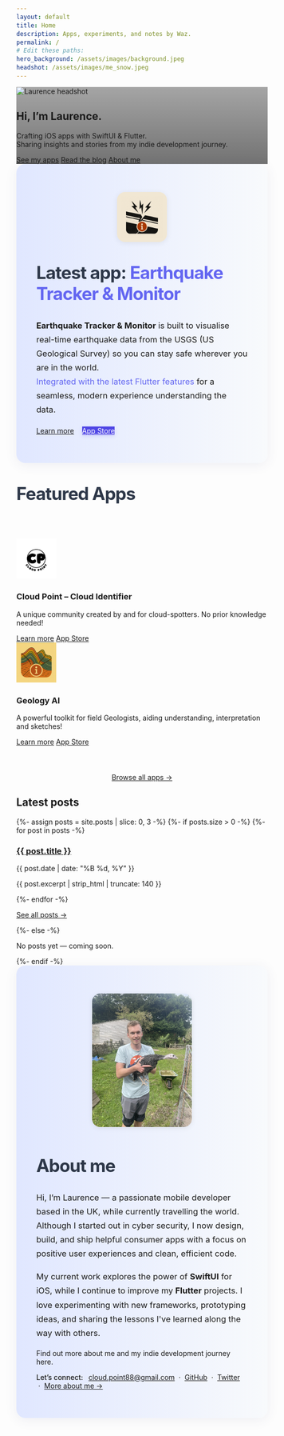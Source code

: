 ```yaml
---
layout: default
title: Home
description: Apps, experiments, and notes by Waz.
permalink: /
# Edit these paths:
hero_background: /assets/images/background.jpeg
headshot: /assets/images/me_snow.jpeg
---
```


<!-- HERO -->
<section class="hero" style="background-image: linear-gradient(to bottom, rgba(0,0,0,.35), rgba(0,0,0,.55)), url('{{ page.hero_background }}');">
  <div class="hero-inner">
    <img class="headshot" src="{{ page.headshot }}" alt="Laurence headshot" width="200" height="200" />
    <h1 class="hero-title">Hi, I’m Laurence.</h1>
    <p>
        Crafting iOS apps with SwiftUI &amp; Flutter.<br/>
        Sharing insights and stories from my indie development journey.
    </p>
    <div class="hero-ctas">
      <a class="btn btn-primary" href="/apps/">See my apps</a>
      <a class="btn btn-ghost" href="/blog/">Read the blog</a>
      <a class="btn btn-ghost" href="/about/">About me</a>
    </div>
  </div>
</section>

<!-- LATEST APP -->
<section class="section latest-app-highlight" style="padding: 3.5rem 0; background: linear-gradient(90deg, #e0e7ff 0%, #f8fafc 100%); border-radius: 18px; box-shadow: 0 4px 24px rgba(60,60,120,0.08); margin-bottom: 2.5rem;">
  <div style="padding: 0 2.5rem; display: flex; align-items: center; justify-content: center; gap: 2.5rem; max-width: 1100px; margin: 0 auto; flex-wrap: wrap;">
    <div style="flex: 0 0 auto; display: flex; flex-direction: column; align-items: center;">
      <img class="card-icon" src="/assets/images/apps/earthquake-tracker/logo.png" alt="Geology AI logo" width="100" height="100" style="border-radius: 16px; box-shadow: 0 2px 12px rgba(0,0,0,0.07);" />
    </div>
    <div style="flex: 1 1 400px; min-width: 260px;">
      <h2 class="section-title" style="margin-top: 0; font-size: 2.2rem; letter-spacing: -1px; color: #2d3748;">Latest app: <span style="color: #6366f1;">Earthquake Tracker & Monitor</span></h2>
      <p class="card-body" style="font-size: 1.18em; line-height: 1.7; margin-bottom: 1.2em;">
        <strong>Earthquake Tracker & Monitor</strong> is built to visualise real-time earthquake data from the USGS (US Geological Survey) so you can stay safe wherever you are in the world.<br/>
        <span style="color: #6366f1;">Integrated with the latest Flutter features</span> for a seamless, modern experience understanding the data.
      </p>
      <div class="card-actions" style="display: flex; gap: 1rem;">
        <a class="btn btn-primary" href="/apps/earthquake-tracker/">Learn more</a>
        <a class="btn btn-primary" style="background-color: #4f46e5; color: #fff; border: none; box-shadow: 0 2px 8px rgba(79,70,229,0.15);" href="https://apps.apple.com/az/app/earthquake-tracker-monitor/id6748315703" target="_blank" rel="noopener">App Store</a>    </div>
    </div>
  </div>
</section>

<!-- FEATURED APPS -->
<section class="section featured-apps-highlight">
  <div class="featured-wrap">
    <h2 class="section-title" style="margin-top: 0; font-size: 2.2rem; letter-spacing: -1px; color: #2d3748;">Featured Apps</h2>
    <div class="featured-grid" style="padding-top: 2.5rem; padding-bottom: 2.5rem;">
      <!-- Cloud Point Card -->
      <div class="featured-card">
        <img class="card-icon" src="/assets/images/apps/cloud-point/logo.png" alt="Cloud Point logo" width="80" height="80" />
        <h3 class="card-title">Cloud Point – Cloud Identifier</h3>
        <p class="card-body">
          A unique community created by and for cloud-spotters. No prior knowledge needed!
        </p>
        <div class="card-actions">
          <a class="btn btn-sm btn-primary" href="/apps/cloud-point/">Learn more</a>
          <a class="btn btn-sm btn-accent" href="https://apps.apple.com/gb/app/cloud-point-cloud-identifier/id6480587789" target="_blank" rel="noopener">App Store</a>
        </div>
      </div>
      <!-- Geology AI Card -->
      <div class="featured-card">
        <img class="card-icon" src="/assets/images/apps/geology-ai/logo.png" alt="Geology AI logo" width="80" height="80" />
        <h3 class="card-title">Geology AI</h3>
        <p class="card-body">
          A powerful toolkit for field Geologists, aiding understanding, interpretation and sketches!
        </p>
        <div class="card-actions">
          <a class="btn btn-sm btn-primary" href="/apps/geology-ai/">Learn more</a>
          <a class="btn btn-sm btn-accent" href="https://apps.apple.com/my/app/geology-ai/id6745966254" target="_blank" rel="noopener">App Store</a>
        </div>
      </div>
    </div>
    <p class="section-cta" style="text-align: center;"><a href="/apps/">Browse all apps →</a></p>
  </div>
</section>



<!-- LATEST POSTS -->
<section class="section">
  <h2 class="section-title">Latest posts</h2>
  <div class="list-posts">
    {%- assign posts = site.posts | slice: 0, 3 -%}
    {%- if posts.size > 0 -%}
      {%- for post in posts -%}
      <article class="post-item">
        <h3><a href="{{ post.url }}">{{ post.title }}</a></h3>
        <p class="post-meta">{{ post.date | date: "%B %d, %Y" }}</p>
        <p class="post-excerpt">{{ post.excerpt | strip_html | truncate: 140 }}</p>
      </article>
      {%- endfor -%}
      <p class="section-cta"><a href="/blog/">See all posts →</a></p>
    {%- else -%}
      <p>No posts yet — coming soon.</p>
    {%- endif -%}
  </div>
</section>

<!-- MINI ABOUT -->
<section class="section about-highlight" style="padding: 3.5rem 0; background: linear-gradient(90deg, #e0e7ff 0%, #f8fafc 100%); border-radius: 18px; box-shadow: 0 4px 24px rgba(60,60,120,0.08); margin-bottom: 2.5rem;">
  <div style="padding: 0 2.5rem; display: flex; align-items: center; justify-content: center; gap: 2.5rem; max-width: 1100px; margin: 0 auto; flex-wrap: wrap;">
    <!-- Photo -->
    <div style="flex: 0 0 auto; display: flex; flex-direction: column; align-items: center;">
      <img class="about-headshot" src="assets/images/me_turkey.jpeg" alt="Laurence turkey picture" width="200" style="border-radius: 16px; box-shadow: 0 2px 12px rgba(0,0,0,0.07); margin-bottom: 1rem;" />
    </div>
    <!-- About Content -->
    <div style="flex: 1 1 400px; min-width: 260px;">
      <h2 class="section-title" style="margin-top: 0; font-size: 2.2rem; letter-spacing: -1px; color: #2d3748;">About me</h2>
      <p style="font-size: 1.18em; line-height: 1.7; margin-bottom: 1.1em;">
        Hi, I’m Laurence — a passionate mobile developer based in the UK, while currently travelling the world. Although I started out in cyber security, I now design, build, and ship helpful consumer apps with a focus on positive user experiences and clean, efficient code.
      </p>
      <p style="font-size: 1.18em; line-height: 1.7; margin-bottom: 1.1em;">
        My current work explores the power of <strong>SwiftUI</strong> for iOS, while I continue to improve my <strong>Flutter</strong> projects. I love experimenting with new frameworks, prototyping ideas, and sharing the lessons I've learned along the way with others.
      </p>
      <p>
        Find out more about me and my indie development journey here.
      </p>
      <p style="margin-bottom: 0;">
        <span style="font-weight: 500;">Let’s connect:</span>
        <a href="mailto:cloud.point88@gmail.com" style="margin-left: 0.5em;">cloud.point88@gmail.com</a>
        &nbsp;·&nbsp;
        <a href="https://github.com/LanceWW0">GitHub</a>
        &nbsp;·&nbsp;
        <a href="https://twitter.com/solodevdude">Twitter</a>
        &nbsp;·&nbsp;
        <a href="/about/">More about me →</a>
      </p>
    </div>
  </div>
</section>
